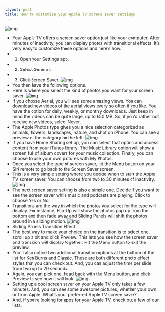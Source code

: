 ```yaml
---
layout: post
title: How to customize your Apple TV screen saver settings
---
```

![img](http://media.idownloadblog.com/wp-content/uploads/2018/08/Apple-TV-Screen-Saver-Featurred.jpg)
* Your Apple TV offers a screen saver option just like your computer. After minutes of inactivity, you can display photos with transitional effects. It’s very easy to customize these options and here’s how.
* 1) Open your Settings app.
* 2) Select General.
* 3) Click Screen Saver.
![img](http://media.idownloadblog.com/wp-content/uploads/2018/08/Apple-TV-Screen-Saver-Screen.jpg)
* You then have the following options.
* Here is where you select the kind of photos you want for your screen saver.
![img](http://media.idownloadblog.com/wp-content/uploads/2018/08/Apple-TV-Apple-Photos-Option.jpg)
* If you choose Aerial, you will see some amazing views. You can download new videos of the aerial views every so often if you like. You have the option for daily, weekly, or monthly downloads. Just keep in mind the videos can be quite large, up to 650 MB. So, if you’d rather not receive new videos, select Never.
* The Apple Photos type gives you a nice selection categorized as animals, flowers, landscapes, nature, and shot on iPhone. You can see a preview of the category on the left.
![img](http://media.idownloadblog.com/wp-content/uploads/2018/08/Apple-TV-Apple-Photos-Nature.jpg)
* If you have Home Sharing set up, you can select that option and access content from your iTunes library. The Music Library option will show a screen full of album covers for your music collection. Finally, you can choose to use your own pictures with My Photos.
* Once you select the type of screen saver, hit the Menu button on your Siri remote to go back to the Screen Saver screen.
* This is a very simple setting where you decide when to start the Apple TV screen saver. You can choose from two to 30 minutes of inactivity.
![img](http://media.idownloadblog.com/wp-content/uploads/2018/08/Apple-TV-Start-Screen-Saver.jpg)
* The next screen saver setting is also a simple one. Decide if you want to see the screen saver while music and podcasts are playing. Click to choose Yes or No.
* Transitions are the way in which the photos you select for the type will display. For instance, Flip-Up will show the photos pop up from the bottom and then fade away and Sliding Panels will shift the photos around in a sliding motion.
![img](http://media.idownloadblog.com/wp-content/uploads/2018/08/Apple-TV-Screen-Saver-Sliding-Panels.jpg)
* Sliding Panels Transition Effect
* The best way to make your choice on the transition is to select one, scroll up a bit and click Preview. This lets you see how the screen saver and transition will display together. Hit the Menu button to exit the preview.
* You’ll also notice two additional transition options at the bottom of the list for Ken Burns and Classic. These are both different photo effect styles that you can check out. And, you can adjust the time per slide from two up to 20 seconds.
* Again, you can pick one, head back with the Menu button, and click Preview to see how it will look.
![img](http://media.idownloadblog.com/wp-content/uploads/2018/08/Apple-TV-Classic-Transitions.jpg)
* Setting up a cool screen saver on your Apple TV only takes a few minutes. And, you can see some awesome pictures, whether your own or from Apple. What’s your preferred Apple TV screen saver?
* And, if you’re looking for apps for your Apple TV, check out a few of our lists.

